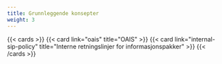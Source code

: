 ```yaml
---
title: Grunnleggende konsepter
weight: 3
---
```


{{< cards >}}
  {{< card link="oais" title="OAIS" >}}
  {{< card link="internal-sip-policy" title="Interne retningslinjer for informasjonspakker" >}}
{{< /cards >}}